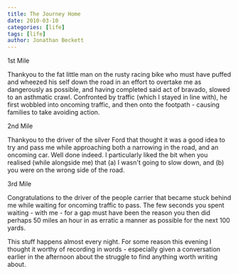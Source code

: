 ```yaml
---
title: The Journey Home
date: 2010-03-10
categories: [life]
tags: [life]
author: Jonathan Beckett
---
```


1st Mile

Thankyou to the fat little man on the rusty racing bike who must have puffed and wheezed his self down the road in an effort to overtake me as dangerously as possible, and having completed said act of bravado, slowed to an asthmatic crawl. Confronted by traffic (which I stayed in line with), he first wobbled into oncoming traffic, and then onto the footpath - causing families to take avoiding action.

2nd Mile

Thankyou to the driver of the silver Ford that thought it was a good idea to try and pass me while approaching both a narrowing in the road, and an oncoming car. Well done indeed. I particularly liked the bit when you realised (while alongside me) that (a) I wasn't going to slow down, and (b) you were on the wrong side of the road.

3rd Mile

Congratulations to the driver of the people carrier that became stuck behind me while waiting for oncoming traffic to pass. The few seconds you spent waiting - with me - for a gap must have been the reason you then did perhaps 50 miles an hour in as erratic a manner as possible for the next 100 yards.

This stuff happens almost every night. For some reason this evening I thought it worthy of recording in words - especially given a conversation earlier in the afternoon about the struggle to find anything worth writing about.
